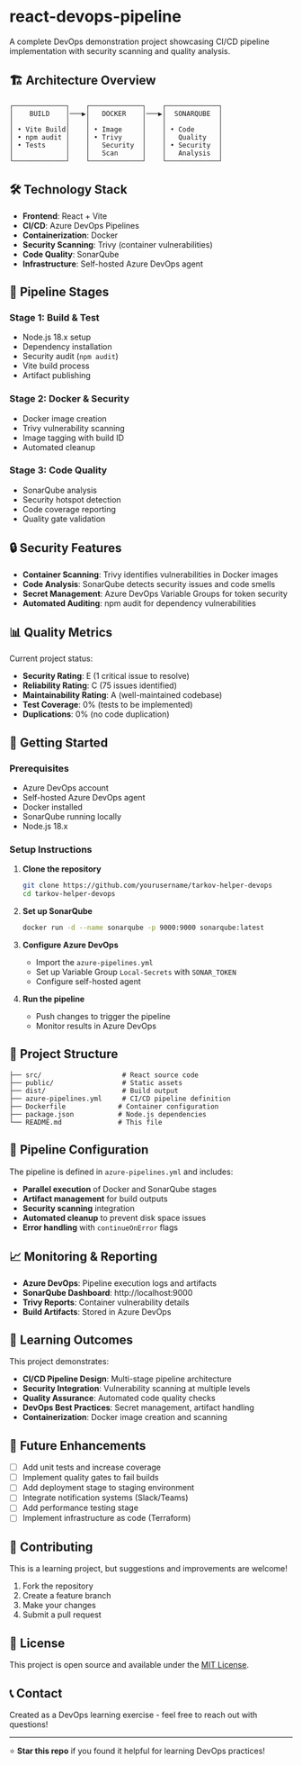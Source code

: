 # react-devops-pipeline 

A complete DevOps demonstration project showcasing CI/CD pipeline implementation with security scanning and quality analysis.

## 🏗️ Architecture Overview

```
┌─────────────┐    ┌─────────────┐    ┌─────────────┐
│    BUILD    │───▶│   DOCKER    │───▶│  SONARQUBE  │
│             │    │             │    │             │
│ • Vite Build│    │ • Image     │    │ • Code      │
│ • npm audit │    │ • Trivy     │    │   Quality   │
│ • Tests     │    │   Security  │    │ • Security  │
│             │    │   Scan      │    │   Analysis  │
└─────────────┘    └─────────────┘    └─────────────┘
```

## 🛠️ Technology Stack

- **Frontend**: React + Vite
- **CI/CD**: Azure DevOps Pipelines
- **Containerization**: Docker
- **Security Scanning**: Trivy (container vulnerabilities)
- **Code Quality**: SonarQube
- **Infrastructure**: Self-hosted Azure DevOps agent

## 🔄 Pipeline Stages

### Stage 1: Build & Test
- Node.js 18.x setup
- Dependency installation
- Security audit (`npm audit`)
- Vite build process
- Artifact publishing

### Stage 2: Docker & Security
- Docker image creation
- Trivy vulnerability scanning
- Image tagging with build ID
- Automated cleanup

### Stage 3: Code Quality
- SonarQube analysis
- Security hotspot detection
- Code coverage reporting
- Quality gate validation

## 🔒 Security Features

- **Container Scanning**: Trivy identifies vulnerabilities in Docker images
- **Code Analysis**: SonarQube detects security issues and code smells
- **Secret Management**: Azure DevOps Variable Groups for token security
- **Automated Auditing**: npm audit for dependency vulnerabilities

## 📊 Quality Metrics

Current project status:
- **Security Rating**: E (1 critical issue to resolve)
- **Reliability Rating**: C (75 issues identified)
- **Maintainability Rating**: A (well-maintained codebase)
- **Test Coverage**: 0% (tests to be implemented)
- **Duplications**: 0% (no code duplication)

## 🚀 Getting Started

### Prerequisites
- Azure DevOps account
- Self-hosted Azure DevOps agent
- Docker installed
- SonarQube running locally
- Node.js 18.x

### Setup Instructions

1. **Clone the repository**
   ```bash
   git clone https://github.com/yourusername/tarkov-helper-devops
   cd tarkov-helper-devops
   ```

2. **Set up SonarQube**
   ```bash
   docker run -d --name sonarqube -p 9000:9000 sonarqube:latest
   ```

3. **Configure Azure DevOps**
   - Import the `azure-pipelines.yml`
   - Set up Variable Group `Local-Secrets` with `SONAR_TOKEN`
   - Configure self-hosted agent

4. **Run the pipeline**
   - Push changes to trigger the pipeline
   - Monitor results in Azure DevOps

## 📁 Project Structure

```
├── src/                    # React source code
├── public/                 # Static assets
├── dist/                   # Build output
├── azure-pipelines.yml     # CI/CD pipeline definition
├── Dockerfile             # Container configuration
├── package.json           # Node.js dependencies
└── README.md              # This file
```

## 🔧 Pipeline Configuration

The pipeline is defined in `azure-pipelines.yml` and includes:

- **Parallel execution** of Docker and SonarQube stages
- **Artifact management** for build outputs
- **Security scanning** integration
- **Automated cleanup** to prevent disk space issues
- **Error handling** with `continueOnError` flags

## 📈 Monitoring & Reporting

- **Azure DevOps**: Pipeline execution logs and artifacts
- **SonarQube Dashboard**: http://localhost:9000
- **Trivy Reports**: Container vulnerability details
- **Build Artifacts**: Stored in Azure DevOps

## 🎯 Learning Outcomes

This project demonstrates:
- **CI/CD Pipeline Design**: Multi-stage pipeline architecture
- **Security Integration**: Vulnerability scanning at multiple levels
- **Quality Assurance**: Automated code quality checks
- **DevOps Best Practices**: Secret management, artifact handling
- **Containerization**: Docker image creation and scanning

## 🚀 Future Enhancements

- [ ] Add unit tests and increase coverage
- [ ] Implement quality gates to fail builds
- [ ] Add deployment stage to staging environment
- [ ] Integrate notification systems (Slack/Teams)
- [ ] Add performance testing stage
- [ ] Implement infrastructure as code (Terraform)

## 🤝 Contributing

This is a learning project, but suggestions and improvements are welcome!

1. Fork the repository
2. Create a feature branch
3. Make your changes
4. Submit a pull request

## 📝 License

This project is open source and available under the [MIT License](LICENSE).

## 📞 Contact

Created as a DevOps learning exercise - feel free to reach out with questions!

---

⭐ **Star this repo** if you found it helpful for learning DevOps practices!
